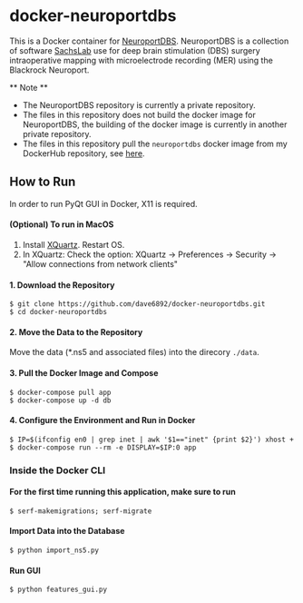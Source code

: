 # docker-neuroportdbs

This is a Docker container for [NeuroportDBS](https://github.com/SachsLab/NeuroportDBS). NeuroportDBS is a collection of software [SachsLab](https://github.com/SachsLab) use for deep brain stimulation (DBS) surgery intraoperative mapping with microelectrode recording (MER) using the Blackrock Neuroport. 


** Note **
* The NeuroportDBS repository is currently a private repository.
* The files in this repository does not build the docker image for NeuroportDBS, the building of the docker image is currently in another private repository.
* The files in this repository pull the `neuroportdbs` docker image from my DockerHub repository, see [here](https://hub.docker.com/repository/docker/dave6892/neuroportdbs). 

## How to Run

In order to run PyQt GUI in Docker, X11 is required. 

#### (Optional) To run in MacOS
1. Install [XQuartz](https://www.xquartz.org). Restart OS.
2. In XQuartz: Check the option: XQuartz -> Preferences -> Security -> "Allow connections from network clients"

#### 1. Download the Repository

    $ git clone https://github.com/dave6892/docker-neuroportdbs.git
    $ cd docker-neuroportdbs
    
#### 2. Move the Data to the Repository   
Move the data (\*.ns5 and associated files) into the direcory `./data`.

#### 3. Pull the Docker Image and Compose
    $ docker-compose pull app
    $ docker-compose up -d db
    
#### 4. Configure the Environment and Run in Docker
    $ IP=$(ifconfig en0 | grep inet | awk '$1=="inet" {print $2}') xhost +
    $ docker-compose run --rm -e DISPLAY=$IP:0 app


### Inside the Docker CLI
#### For the first time running this application, make sure to run
    $ serf-makemigrations; serf-migrate

#### Import Data into the Database
    $ python import_ns5.py
    
#### Run GUI
    $ python features_gui.py

